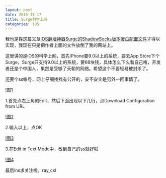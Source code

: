 ```yaml
---
layout: post
date: 2015-11-17
title: Surge科学上网
categories: iOS
---
```


我也是靠这篇文章[IOS翻墙神器Surge的ShadowSocks版本傻瓜配置文件](https://www.lifetyper.com/2015/10/shadowsocks_conf_for_surge_on_ios.html)才得以实现，我现在只是把作者上面的文件放倒了我的网站上。

这里讲的是iOS的科学上网，首先iPhone要9.0以上的系统，要去App Store下个Surge，Surge只支持9.0以上的系统，要68块钱，具体怎么下么看自己咯，开发者还是个中国人，果然是受够了天朝的网络。希望这个不要轻易被封杀了。

还要个ss帐号，网上仔细找找有公开的，安不安全是另外一回事情了。

[!图1](http://cxray.github.io/public/images/Surge科学上网/IMG_4070.PNG)

1.首先点右上角的Edit，然后下面出现以下几行，点Download Configuration from URL

[!图2](http://cxray.github.io/public/images/Surge科学上网/IMG_4068.PNG.PNG)

2.输入以上，点OK

[!图3](http://cxray.github.io/public/images/Surge科学上网/IMG_4069.PNG)

3.在Edit in Text Mode中，改到自己的ss就好啦

[!图4](http://cxray.github.io/public/images/Surge科学上网/IMG_4071.PNG)

最后ins求关注啦，ray_cxl

